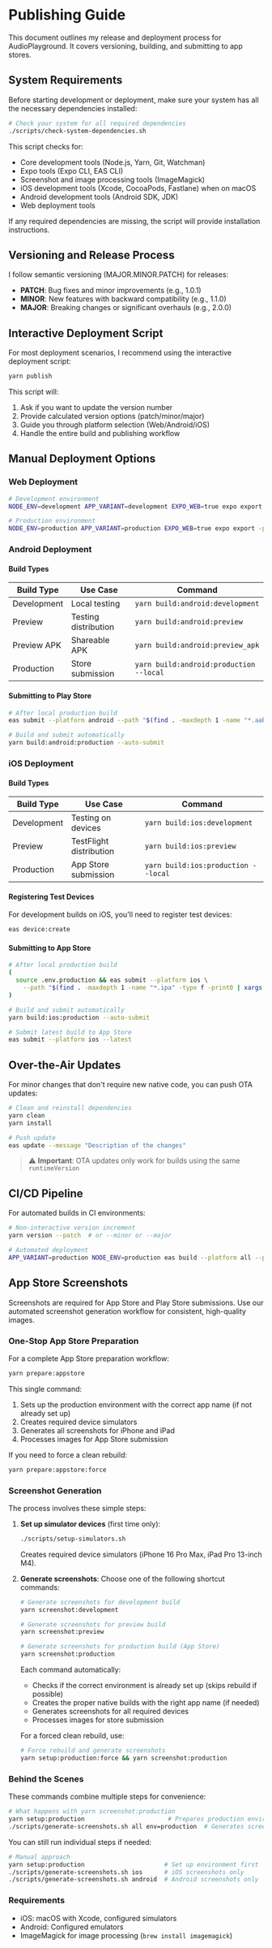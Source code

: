 # Publishing Guide

This document outlines my release and deployment process for AudioPlayground. It covers versioning, building, and submitting to app stores.

## System Requirements

Before starting development or deployment, make sure your system has all the necessary dependencies installed:

```bash
# Check your system for all required dependencies
./scripts/check-system-dependencies.sh
```

This script checks for:
- Core development tools (Node.js, Yarn, Git, Watchman)
- Expo tools (Expo CLI, EAS CLI)
- Screenshot and image processing tools (ImageMagick)
- iOS development tools (Xcode, CocoaPods, Fastlane) when on macOS
- Android development tools (Android SDK, JDK)
- Web deployment tools

If any required dependencies are missing, the script will provide installation instructions.

## Versioning and Release Process

I follow semantic versioning (MAJOR.MINOR.PATCH) for releases:
- **PATCH**: Bug fixes and minor improvements (e.g., 1.0.1)
- **MINOR**: New features with backward compatibility (e.g., 1.1.0)
- **MAJOR**: Breaking changes or significant overhauls (e.g., 2.0.0)

## Interactive Deployment Script

For most deployment scenarios, I recommend using the interactive deployment script:

```bash
yarn publish
```

This script will:
1. Ask if you want to update the version number
2. Provide calculated version options (patch/minor/major)
3. Guide you through platform selection (Web/Android/iOS)
4. Handle the entire build and publishing workflow

## Manual Deployment Options

### Web Deployment

```bash
# Development environment
NODE_ENV=development APP_VARIANT=development EXPO_WEB=true expo export -p web && yarn serve dist/

# Production environment
NODE_ENV=production APP_VARIANT=production EXPO_WEB=true expo export -p web && cp playstore_policy.html dist/ && gh-pages -t -d dist --dest playground
```

### Android Deployment

#### Build Types

| Build Type | Use Case | Command |
|------------|----------|---------|
| Development | Local testing | `yarn build:android:development` |
| Preview | Testing distribution | `yarn build:android:preview` |
| Preview APK | Shareable APK | `yarn build:android:preview_apk` |
| Production | Store submission | `yarn build:android:production --local` |

#### Submitting to Play Store

```bash
# After local production build
eas submit --platform android --path "$(find . -maxdepth 1 -name "*.aab" -type f -print0 | xargs -0 ls -t | head -n1)"

# Build and submit automatically
yarn build:android:production --auto-submit
```

### iOS Deployment

#### Build Types

| Build Type | Use Case | Command |
|------------|----------|---------|
| Development | Testing on devices | `yarn build:ios:development` |
| Preview | TestFlight distribution | `yarn build:ios:preview` |
| Production | App Store submission | `yarn build:ios:production --local` |

#### Registering Test Devices

For development builds on iOS, you'll need to register test devices:
```bash
eas device:create
```

#### Submitting to App Store

```bash
# After local production build
(
  source .env.production && eas submit --platform ios \
    --path "$(find . -maxdepth 1 -name "*.ipa" -type f -print0 | xargs -0 ls -t | head -n1)"
)

# Build and submit automatically
yarn build:ios:production --auto-submit

# Submit latest build to App Store
eas submit --platform ios --latest
```

## Over-the-Air Updates

For minor changes that don't require new native code, you can push OTA updates:

```bash
# Clean and reinstall dependencies
yarn clean
yarn install

# Push update
eas update --message "Description of the changes"
```

> ⚠️ **Important**: OTA updates only work for builds using the same `runtimeVersion`

## CI/CD Pipeline

For automated builds in CI environments:

```bash
# Non-interactive version increment
yarn version --patch  # or --minor or --major

# Automated deployment
APP_VARIANT=production NODE_ENV=production eas build --platform all --profile production --non-interactive --auto-submit
```

## App Store Screenshots

Screenshots are required for App Store and Play Store submissions. Use our automated screenshot generation workflow for consistent, high-quality images.

### One-Stop App Store Preparation

For a complete App Store preparation workflow:

```bash
yarn prepare:appstore
```

This single command:
1. Sets up the production environment with the correct app name (if not already set up)
2. Creates required device simulators
3. Generates all screenshots for iPhone and iPad
4. Processes images for App Store submission

If you need to force a clean rebuild:
```bash
yarn prepare:appstore:force
```

### Screenshot Generation

The process involves these simple steps:

1. **Set up simulator devices** (first time only):
   ```bash
   ./scripts/setup-simulators.sh
   ```
   Creates required device simulators (iPhone 16 Pro Max, iPad Pro 13-inch M4).

2. **Generate screenshots**:
   Choose one of the following shortcut commands:
   ```bash
   # Generate screenshots for development build
   yarn screenshot:development
   
   # Generate screenshots for preview build
   yarn screenshot:preview
   
   # Generate screenshots for production build (App Store)
   yarn screenshot:production
   ```

   Each command automatically:
   - Checks if the correct environment is already set up (skips rebuild if possible)
   - Creates the proper native builds with the right app name (if needed)
   - Generates screenshots for all required devices
   - Processes images for store submission

   For a forced clean rebuild, use:
   ```bash
   # Force rebuild and generate screenshots
   yarn setup:production:force && yarn screenshot:production
   ```

### Behind the Scenes

These commands combine multiple steps for convenience:
```bash
# What happens with yarn screenshot:production
yarn setup:production                       # Prepares production environment
./scripts/generate-screenshots.sh all env=production  # Generates screenshots
```

You can still run individual steps if needed:
```bash
# Manual approach
yarn setup:production                      # Set up environment first
./scripts/generate-screenshots.sh ios      # iOS screenshots only
./scripts/generate-screenshots.sh android  # Android screenshots only
```

### Requirements

- iOS: macOS with Xcode, configured simulators
- Android: Configured emulators
- ImageMagick for image processing (`brew install imagemagick`)
